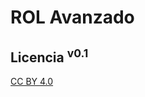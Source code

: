 # ROL Avanzado
## Licencia <sup>v0.1</sup>

[CC BY 4.0](https://creativecommons.org/licenses/by/4.0/)
